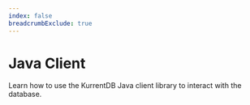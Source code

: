 ```yaml
---
index: false
breadcrumbExclude: true
---
```


# Java Client

Learn how to use the KurrentDB Java client library to interact with the database.

<Catalog/>